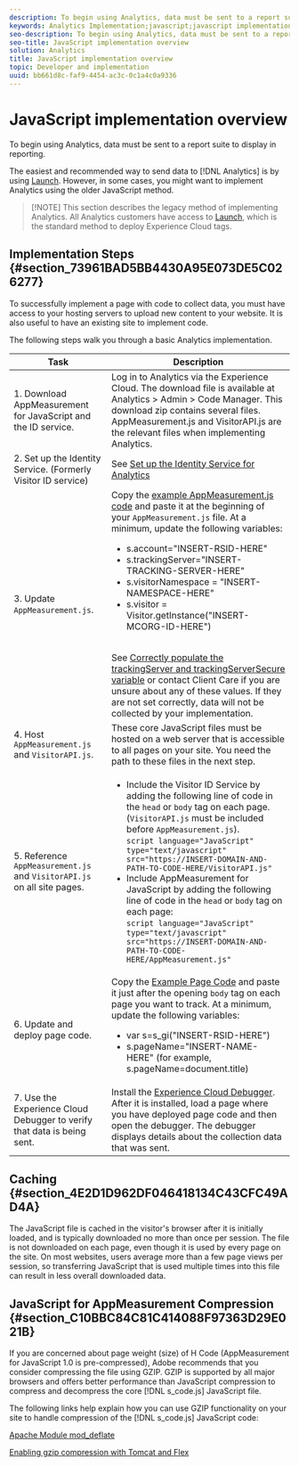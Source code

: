 ```yaml
---
description: To begin using Analytics, data must be sent to a report suite to display in reporting.
keywords: Analytics Implementation;javascript;javascript implementation;appmeasurement;download appmeasurement;Identity Service;visitorapi.js;caching;appmeasurement compression
seo-description: To begin using Analytics, data must be sent to a report suite to display in reporting.
seo-title: JavaScript implementation overview
solution: Analytics
title: JavaScript implementation overview
topic: Developer and implementation
uuid: bb661d8c-faf9-4454-ac3c-0c1a4c0a9336
---
```


# JavaScript implementation overview

To begin using Analytics, data must be sent to a report suite to display in reporting.

The easiest and recommended way to send data to [!DNL Analytics] is by using [Launch](/help/implement/implement-with-launch/create-analytics-property.md). However, in some cases, you might want to implement Analytics using the older JavaScript method.

> [!NOTE] This section describes the legacy method of implementing Analytics. All Analytics customers have access to [Launch](/help/implement/implement-with-launch/create-analytics-property.md), which is the standard method to deploy Experience Cloud tags.

## Implementation Steps {#section_73961BAD5BB4430A95E073DE5C026277}

To successfully implement a page with code to collect data, you must have access to your hosting servers to upload new content to your website. It is also useful to have an existing site to implement code.

The following steps walk you through a basic Analytics implementation.

| Task | Description |
|--- |--- |
|1. Download AppMeasurement for JavaScript and the ID service.|Log in to Analytics via the Experience Cloud. The download file is available at Analytics > Admin > Code Manager.  This download zip contains several files.  AppMeasurement.js  and  VisitorAPI.js  are the relevant files when implementing Analytics.|
|2. Set up the Identity Service. (Formerly Visitor ID service)| See [Set up the Identity Service for Analytics](https://docs.adobe.com/content/help/en/id-service/using/home.html)|
|3. Update `AppMeasurement.js`.|Copy the [example AppMeasurement.js code](https://docs.adobe.com/content/help/en/analytics/implementation/javascript-implementation/appmeasure-mjs-pagecode.html#section_4351543F2D6049218E18B48769D471E2) and paste it at the beginning of your `AppMeasurement.js` file. At a minimum, update the following variables:<ul><li>s.account="INSERT-RSID-HERE"</li><li>s.trackingServer="INSERT-TRACKING-SERVER-HERE"</li><li>s.visitorNamespace = "INSERT-NAMESPACE-HERE"</li><li>s.visitor = Visitor.getInstance("INSERT-MCORG-ID-HERE")</li></ul><br>See [Correctly populate the trackingServer and trackingServerSecure variable](https://helpx.adobe.com/analytics/kb/determining-data-center.html) or contact Client Care if you are unsure about any of these values. If they are not set correctly, data will not be collected by your implementation.</br>|
|4. Host `AppMeasurement.js` and `VisitorAPI.js`.|These core JavaScript files must be hosted on a web server that is accessible to all pages on your site. You need the path to these files in the next step.|
|5. Reference `AppMeasurement.js` and `VisitorAPI.js`  on all site pages.|<ul><li>Include the Visitor ID Service by adding the following line of code in the `head` or `body` tag on each page. (`VisitorAPI.js` must be included before `AppMeasurement.js`).<br>`script language="JavaScript" type="text/javascript" src="https://INSERT-DOMAIN-AND-PATH-TO-CODE-HERE/VisitorAPI.js"`</br></li><li>Include AppMeasurement for JavaScript by adding the following line of code in the `head` or `body` tag on each page:<br>`script language="JavaScript" type="text/javascript"  src="https://INSERT-DOMAIN-AND-PATH-TO-CODE-HERE/AppMeasurement.js"`</br></li></ul>|
|6. Update and deploy page code.|Copy the [Example Page Code](https://docs.adobe.com/content/help/en/analytics/implementation/javascript-implementation/appmeasure-mjs-pagecode.html#section_042412C29CC249E298F19B2BC2F43CE7) and paste it just after the opening `body` tag on each page you want to track. At a minimum, update the following variables:<ul><li>var s=s_gi("INSERT-RSID-HERE")</li><li>s.pageName="INSERT-NAME-HERE" (for example, s.pageName=document.title)</li></ul>|
|7. Use the Experience Cloud Debugger to verify that data is being sent.|Install the [Experience Cloud Debugger](https://docs.adobe.com/content/help/en/analytics/implementation/testing-and-validation/debugger.html#concept_B26FFE005EDD4E0FACB3117AE3E95AA2). After it is installed, load a page where you have deployed page code and then open the debugger. The debugger displays details about the collection data that was sent.|

## Caching {#section_4E2D1D962DF046418134C43CFC49AD4A}

The JavaScript file is cached in the visitor's browser after it is initially loaded, and is typically downloaded no more than once per session. The file is not downloaded on each page, even though it is used by every page on the site. On most websites, users average more than a few page views per session, so transferring JavaScript that is used multiple times into this file can result in less overall downloaded data.

## JavaScript for AppMeasurement Compression {#section_C10BBC84C81C414088F97363D29E021B}

If you are concerned about page weight (size) of H Code (AppMeasurement for JavaScript 1.0 is pre-compressed), Adobe recommends that you consider compressing the file using GZIP. GZIP is supported by all major browsers and offers better performance than JavaScript compression to compress and decompress the core [!DNL s_code.js] JavaScript file.

The following links help explain how you can use GZIP functionality on your site to handle compression of the [!DNL s_code.js] JavaScript code:

[Apache Module mod_deflate](https://httpd.apache.org/docs/2.0/mod/mod_deflate.html)

[Enabling gzip compression with Tomcat and Flex](https://www.cubicleman.com/2007/04/06/enabling-gzip-compression-with-tomcat-and-flex/) 
